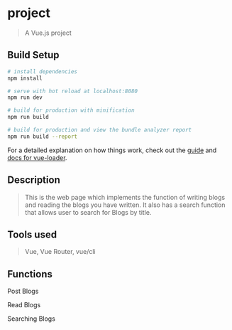 # project

> A Vue.js project

## Build Setup

``` bash
# install dependencies
npm install

# serve with hot reload at localhost:8080
npm run dev

# build for production with minification
npm run build

# build for production and view the bundle analyzer report
npm run build --report
```

For a detailed explanation on how things work, check out the [guide](http://vuejs-templates.github.io/webpack/) and [docs for vue-loader](http://vuejs.github.io/vue-loader).


## Description

> This is the web page which implements the function of writing blogs and reading the blogs you have written. It also has a search function that allows user to search for Blogs by title.

## Tools used

> Vue, Vue Router, vue/cli

## Functions
Post Blogs

Read Blogs

Searching Blogs


